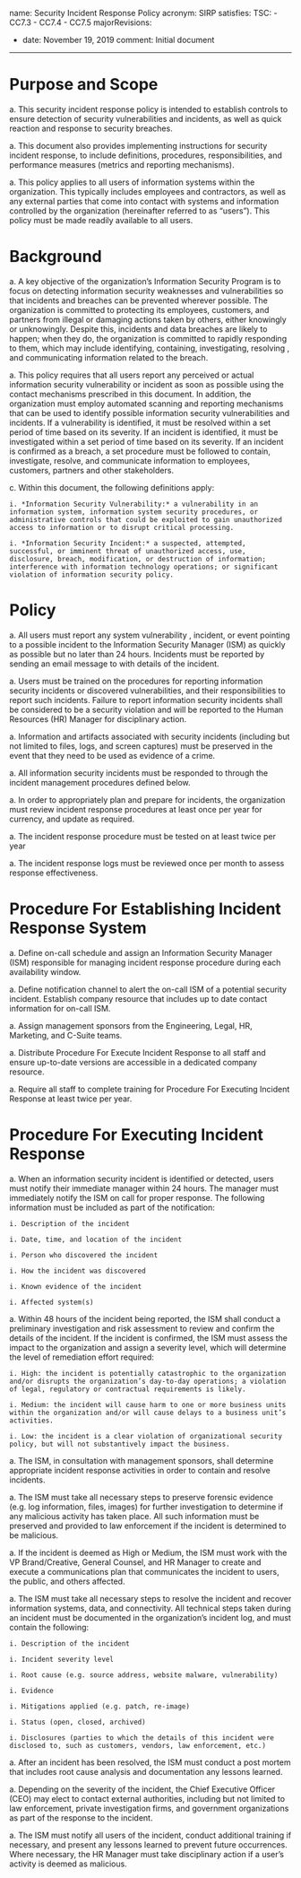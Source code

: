 name: Security Incident Response Policy
acronym: SIRP
satisfies:
  TSC:
    - CC7.3
    - CC7.4
    - CC7.5
majorRevisions:
  - date: November 19, 2019
    comment: Initial document
---

# Purpose and Scope

a. This security incident response policy is intended to establish controls to ensure detection of security vulnerabilities and incidents, as well as quick reaction and response to security breaches.

a. This document also provides implementing instructions for security incident response, to include definitions, procedures, responsibilities, and performance measures (metrics and reporting mechanisms).

a. This policy applies to all users of information systems within the organization. This typically includes employees and contractors, as well as any external parties that come into contact with systems and information controlled by the organization (hereinafter referred to as “users”). This policy must be made readily available to all users.

# Background

a. A key objective of the organization’s Information Security Program is to focus on detecting information security weaknesses and vulnerabilities so that incidents and breaches can be prevented wherever possible. The organization is committed to protecting its employees, customers, and partners from illegal or damaging actions taken by others, either knowingly or unknowingly. Despite this, incidents and data breaches are likely to happen; when they do, the organization is committed to rapidly responding to them, which may include identifying, containing, investigating, resolving , and communicating information related to the breach.

a. This policy requires that all users report any perceived or actual information security vulnerability or incident as soon as possible using the contact mechanisms prescribed in this document. In addition, the organization must employ automated scanning and reporting mechanisms that can be used to identify possible information security vulnerabilities and incidents. If a vulnerability is identified, it must be resolved within a set period of time based on its severity. If an incident is identified, it must be investigated within a set period of time based on its severity. If an incident is confirmed as a breach, a set procedure must be followed to contain, investigate, resolve, and communicate information to employees, customers, partners and other stakeholders.  

c. Within this document, the following definitions apply:

    i. *Information Security Vulnerability:* a vulnerability in an information system, information system security procedures, or administrative controls that could be exploited to gain unauthorized access to information or to disrupt critical processing.

    i. *Information Security Incident:* a suspected, attempted, successful, or imminent threat of unauthorized access, use, disclosure, breach, modification, or destruction of information; interference with information technology operations; or significant violation of information security policy.

# Policy
a. All users must report any system vulnerability , incident, or event pointing to a possible incident to the Information Security Manager (ISM) as quickly as possible but no later than 24 hours. Incidents must be reported by sending an email message to <insert email address here> with details of the incident.

a. Users must be trained on the procedures for reporting information security incidents or discovered vulnerabilities, and their responsibilities to report such incidents. Failure to report information security incidents shall be considered to be a security violation and will be reported to the Human Resources (HR) Manager for disciplinary action.

a. Information and artifacts associated with security incidents (including but not limited to files, logs, and screen captures) must be preserved in the event that they need to be used as evidence of a crime.

a. All information security incidents must be responded to through the incident management procedures defined below.

a. In order to appropriately plan and prepare for incidents, the organization must review incident response procedures at least once per year for currency, and update as required.

a. The incident response procedure must be tested on at least twice per year

a. The incident response logs must be reviewed once per month to assess response effectiveness.

# Procedure For Establishing Incident Response System

a. Define on-call schedule and assign an Information Security Manager (ISM) responsible for managing incident response procedure during each availability window.

a. Define notification channel to alert the on-call ISM of a potential security incident.  Establish company resource that includes up to date contact information for on-call ISM.

a. Assign management sponsors from the Engineering, Legal, HR, Marketing, and C-Suite teams.

a. Distribute Procedure For Execute Incident Response to all staff and ensure up-to-date versions are accessible in a dedicated company resource.

a. Require all staff to complete training for Procedure For Executing Incident Response at least twice per year.

# Procedure For Executing Incident Response

a. When an information security incident is identified or detected, users must notify their immediate manager within 24 hours. The manager must immediately notify the ISM on call for proper response. The following information must be included as part of the notification:

    i. Description of the incident

    i. Date, time, and location of the incident

    i. Person who discovered the incident

    i. How the incident was discovered

    i. Known evidence of the incident

    i. Affected system(s)

a. Within 48 hours of the incident being reported, the ISM shall conduct a preliminary investigation and risk assessment to review and confirm the details of the incident. If the incident is confirmed, the ISM must assess the impact to the organization and assign a severity level, which will determine the level of remediation effort required:

    i. High: the incident is potentially catastrophic to the organization and/or disrupts the organization’s day-to-day operations; a violation of legal, regulatory or contractual requirements is likely.

    i. Medium: the incident will cause harm to one or more business units within the organization and/or will cause delays to a business unit’s activities.

    i. Low: the incident is a clear violation of organizational security policy, but will not substantively impact the business.


a. The ISM, in consultation with management sponsors, shall determine appropriate incident response activities in order to contain and resolve incidents.

a. The ISM must take all necessary steps to preserve forensic evidence (e.g. log information, files, images) for further investigation to determine if any malicious activity has taken place. All such information must be preserved and provided to law enforcement if the incident is determined to be malicious.

a. If the incident is deemed as High or Medium, the ISM must work with the VP Brand/Creative, General Counsel, and HR Manager to create and execute a communications plan that communicates the incident to users, the public, and others affected.

a. The ISM must take all necessary steps to resolve the incident and recover information systems, data, and connectivity. All technical steps taken during an incident must be documented in the organization’s incident log, and must contain the following:

    i. Description of the incident

    i. Incident severity level

    i. Root cause (e.g. source address, website malware, vulnerability)

    i. Evidence

    i. Mitigations applied (e.g. patch, re-image)

    i. Status (open, closed, archived)

    i. Disclosures (parties to which the details of this incident were disclosed to, such as customers, vendors, law enforcement, etc.)

a. After an incident has been resolved, the ISM must conduct a post mortem that includes root cause analysis and documentation any lessons learned.

a. Depending on the severity of the incident, the Chief Executive Officer (CEO) may elect to contact external authorities, including but not limited to law enforcement, private investigation firms, and government organizations as part of the response to the incident.

a. The ISM must notify all users of the incident, conduct additional training if necessary, and present any lessons learned to prevent future occurrences. Where necessary, the HR Manager must take disciplinary action if a user’s activity is deemed as malicious.
